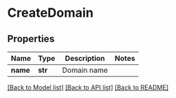 # CreateDomain

## Properties
Name | Type | Description | Notes
------------ | ------------- | ------------- | -------------
**name** | **str** | Domain name | 

[[Back to Model list]](../README.md#documentation-for-models) [[Back to API list]](../README.md#documentation-for-api-endpoints) [[Back to README]](../README.md)


